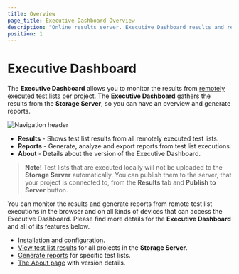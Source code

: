 ```yaml
---
title: Overview
page_title: Executive Dashboard Overview
description: "Online results server. Executive Dashboard results and reports. View test list results and reports"
position: 1
---
```

# Executive Dashboard

The **Executive Dashboard** allows you to monitor the results from <a href="/features/scheduling-test-runs/remote-scheduled-run" target="_blank">remotely executed test lists</a> per project. The **Executive Dashboard** gathers the results from the **Storage Server**, so you can have an overview and generate reports.

![Navigation header][1]

* **Results** - Shows test list results from all remotely executed test lists.
* **Reports** - Generate, analyze and export reports from test list executions.
* **About** - Details about the version of the Executive Dashboard.

> **Note!** Test lists that are executed locally will not be uploaded to the **Storage Server** automatically. You can publish them to the server, that your project is connected to, from the **Results** tab and **Publish to Server** button.

You can monitor the results and generate reports from remote test list executions in the browser and on all kinds of devices that can access the Executive Dashboard. Please find more details for the **Executive Dashboard** and all of its features below.
- <a href="/general-information/test-results/dashboard/installation-and-configuration" target="_blank">Installation and configuration</a>.
- <a href="/general-information/test-results/dashboard/results" target="_blank">View test list results</a> for all projects in the **Storage Server**.
- <a href="/general-information/test-results/dashboard/reports" target="_blank">Generate reports</a> for specific test lists.
- <a href="/general-information/test-results/dashboard/about-page" target="_blank">The About page</a> with version details.

[1]: /img/general-information/test-results/dashboard/overview/fig1.png